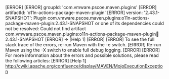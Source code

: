 [ERROR] 
[ERROR] groupId: 'com.vmware.pscoe.maven.plugins'
[ERROR] artifactId: 'o11n-actions-package-maven-plugin'
[ERROR] version: '2.43.1-SNAPSHOT': Plugin com.vmware.pscoe.maven.plugins:o11n-actions-package-maven-plugin:2.43.1-SNAPSHOT or one of its dependencies could not be resolved: Could not find artifact com.vmware.pscoe.maven.plugins:o11n-actions-package-maven-plugin:jar:2.43.1-SNAPSHOT
[ERROR] -> [Help 1]
[ERROR] 
[ERROR] To see the full stack trace of the errors, re-run Maven with the -e switch.
[ERROR] Re-run Maven using the -X switch to enable full debug logging.
[ERROR] 
[ERROR] For more information about the errors and possible solutions, please read the following articles:
[ERROR] [Help 1] http://cwiki.apache.org/confluence/display/MAVEN/MojoExecutionException
